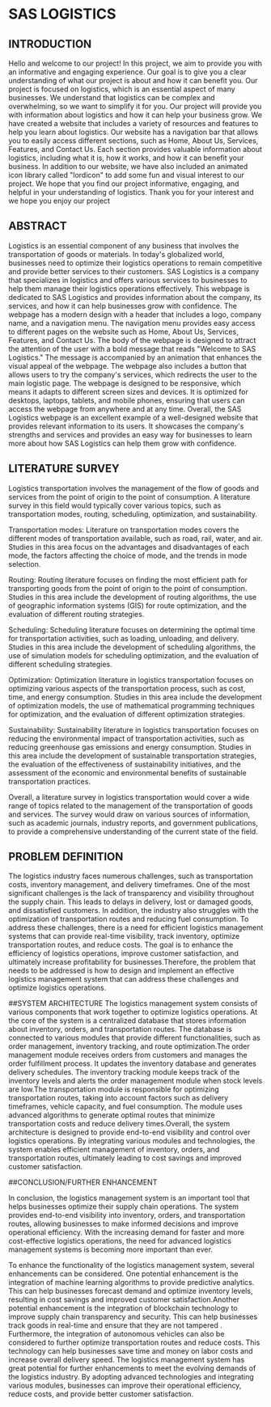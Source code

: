 
#  SAS LOGISTICS
## INTRODUCTION 
Hello and welcome to our project! In this project, we aim to provide you with an informative and engaging experience. Our goal is to give you a clear understanding of what our project is about and how it can benefit you.
Our project is focused on logistics, which is an essential aspect of many businesses. We understand that logistics can be complex and overwhelming, so we want to simplify it for you. Our project will provide you with information about logistics and how it can help your business grow.
We have created a website that includes a variety of resources and features to help you learn about logistics. Our website has a navigation bar that allows you to easily access different sections, such as Home, About Us, Services, Features, and Contact Us. Each section provides valuable information about logistics, including what it is, how it works, and how it can benefit your business.
In addition to our website, we have also included an animated icon library called "lordicon" to add some fun and visual interest to our project. We hope that you find our project informative, engaging, and helpful in your understanding of logistics. Thank you for your interest and we hope you enjoy our project

## ABSTRACT 

Logistics is an essential component of any business that involves the transportation of goods or materials. In today's globalized world, businesses need to optimize their logistics operations to remain competitive and provide better services to their customers. SAS Logistics is a company that specializes in logistics and offers various services to businesses to help them manage their logistics operations effectively.
This webpage is dedicated to SAS Logistics and provides information about the company, its services, and how it can help businesses grow with confidence. The webpage has a modern design with a header that includes a logo, company name, and a navigation menu. The navigation menu provides easy access to different pages on the website such as Home, About Us, Services, Features, and Contact Us.
The body of the webpage is designed to attract the attention of the user with a bold message that reads "Welcome to SAS Logistics." The message is accompanied by an animation that enhances the visual appeal of the webpage. The webpage also includes a button that allows users to try the company's services, which redirects the user to the main logistic page.
The webpage is designed to be responsive, which means it adapts to different screen sizes and devices. It is optimized for desktops, laptops, tablets, and mobile phones, ensuring that users can access the webpage from anywhere and at any time.
Overall, the SAS Logistics webpage is an excellent example of a well-designed website that provides relevant information to its users. It showcases the company's strengths and services and provides an easy way for businesses to learn more about how SAS Logistics can help them grow with confidence.

## LITERATURE SURVEY

Logistics transportation involves the management of the flow of goods and services from the point of origin to the point of consumption. A literature survey in this field would typically cover various topics, such as transportation modes, routing, scheduling, optimization, and sustainability.

Transportation modes: Literature on transportation modes covers the different modes of transportation available, such as road, rail, water, and air. Studies in this area focus on the advantages and disadvantages of each mode, the factors affecting the choice of mode, and the trends in mode selection.

Routing: Routing literature focuses on finding the most efficient path for transporting goods from the point of origin to the point of consumption. Studies in this area include the development of routing algorithms, the use of geographic information systems (GIS) for route optimization, and the evaluation of different routing strategies.

Scheduling: Scheduling literature focuses on determining the optimal time for transportation activities, such as loading, unloading, and delivery. Studies in this area include the development of scheduling algorithms, the use of simulation models for scheduling optimization, and the evaluation of different scheduling strategies.

Optimization: Optimization literature in logistics transportation focuses on optimizing various aspects of the transportation process, such as cost, time, and energy consumption. Studies in this area include the development of optimization models, the use of mathematical programming techniques for optimization, and the evaluation of different optimization strategies.

Sustainability: Sustainability literature in logistics transportation focuses on reducing the environmental impact of transportation activities, such as reducing greenhouse gas emissions and energy consumption. Studies in this area include the development of sustainable transportation strategies, the evaluation of the effectiveness of sustainability initiatives, and the assessment of the economic and environmental benefits of sustainable transportation practices.

Overall, a literature survey in logistics transportation would cover a wide range of topics related to the management of the transportation of goods and services. The survey would draw on various sources of information, such as academic journals, industry reports, and government publications, to provide a comprehensive understanding of the current state of the field.

## PROBLEM DEFINITION

The logistics industry faces numerous challenges, such as transportation costs, inventory management, and delivery timeframes. One of the most significant challenges is the lack of transparency and visibility throughout the supply chain. This leads to delays in delivery, lost or damaged goods, and dissatisfied customers. In addition, the industry also struggles with the optimization of transportation routes and reducing fuel consumption.
To address these challenges, there is a need for efficient logistics management systems that can provide real-time visibility, track inventory, optimize transportation routes, and reduce costs. The goal is to enhance the efficiency of logistics operations, improve customer satisfaction, and ultimately increase profitability for businesses.Therefore, the problem that needs to be addressed is how to design and implement an effective logistics management system that can address these challenges and optimize logistics operations.

##SYSTEM ARCHITECTURE 
The logistics management system consists of various components that work together to optimize logistics operations. At the core of the system is a centralized database that stores information about inventory, orders, and transportation routes. The database is connected to various modules that provide different functionalities, such as order management, inventory tracking, and route optimization.The order management module receives orders from customers and manages the order fulfillment process. It updates the inventory database and generates delivery schedules. The inventory tracking module keeps track of the inventory levels and alerts the order management module when stock levels are low.The transportation module is responsible for optimizing transportation routes, taking into account factors such as delivery timeframes, vehicle capacity, and fuel consumption. The module uses advanced algorithms to generate optimal routes that minimize transportation costs and reduce delivery times.Overall, the system architecture is designed to provide end-to-end visibility and control over logistics operations. By integrating various modules and technologies, the system enables efficient management of inventory, orders, and transportation routes, ultimately leading to cost savings and improved customer satisfaction.

##CONCLUSION/FURTHER ENHANCEMENT

In conclusion, the logistics management system is an important tool that helps businesses optimize their supply chain operations. The system provides end-to-end visibility into inventory, orders, and transportation routes, allowing businesses to make informed decisions and improve operational efficiency. With the increasing demand for faster and more cost-effective logistics operations, the need for advanced logistics management systems is becoming more important than ever.

To enhance the functionality of the logistics management system, several enhancements can be considered. One potential enhancement is the integration of machine learning algorithms to provide predictive analytics. This can help businesses forecast demand and optimize inventory levels, resulting in cost savings and improved customer satisfaction.Another potential enhancement is the integration of blockchain technology to improve supply chain transparency and security. This can help businesses track goods in real-time and ensure that they are not tampered . Furthermore, the integration of autonomous vehicles can also be considered to further optimize transportation routes and reduce costs. This technology can help businesses save time and money on labor costs and increase overall delivery speed. The logistics management system has great potential for further enhancements to meet the evolving demands of the logistics industry. By adopting advanced technologies and integrating various modules, businesses can improve their operational efficiency, reduce costs, and provide better customer satisfaction.




